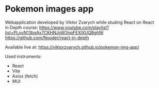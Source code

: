 # Pokemon images app

Webapplication developed by Viktor Zvarych while studing React on React in Depth course:
https://www.youtube.com/playlist?list=PLovN13bqAx7CKHNJnW3npFEXlXUQBghNI
https://github.com/Nooder/react-in-depth

Available live at: https://viktorzvarych.github.io/pokemon-img-app/

Used instruments:
- React
- Vite
- Axios (fetch)
- MUI